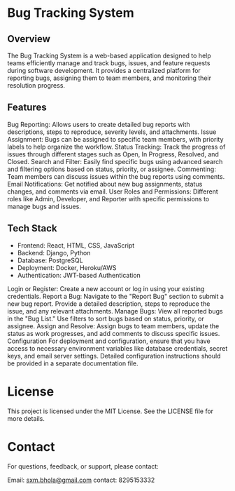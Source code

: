 # Bug Tracking System
## Overview
The Bug Tracking System is a web-based application designed to help teams efficiently manage and track bugs, issues, and feature requests during software development. It provides a centralized platform for reporting bugs, assigning them to team members, and monitoring their resolution progress.

## Features
Bug Reporting: Allows users to create detailed bug reports with descriptions, steps to reproduce, severity levels, and attachments.
Issue Assignment: Bugs can be assigned to specific team members, with priority labels to help organize the workflow.
Status Tracking: Track the progress of issues through different stages such as Open, In Progress, Resolved, and Closed.
Search and Filter: Easily find specific bugs using advanced search and filtering options based on status, priority, or assignee.
Commenting: Team members can discuss issues within the bug reports using comments.
Email Notifications: Get notified about new bug assignments, status changes, and comments via email.
User Roles and Permissions: Different roles like Admin, Developer, and Reporter with specific permissions to manage bugs and issues.

## Tech Stack
- Frontend: React, HTML, CSS, JavaScript
- Backend: Django, Python
- Database: PostgreSQL
- Deployment: Docker, Heroku/AWS
- Authentication: JWT-based Authentication
  

Login or Register: Create a new account or log in using your existing credentials.
Report a Bug: Navigate to the "Report Bug" section to submit a new bug report. Provide a detailed description, steps to reproduce the issue, and any relevant attachments.
Manage Bugs: View all reported bugs in the "Bug List." Use filters to sort bugs based on status, priority, or assignee.
Assign and Resolve: Assign bugs to team members, update the status as work progresses, and add comments to discuss specific issues.
Configuration
For deployment and configuration, ensure that you have access to necessary environment variables like database credentials, secret keys, and email server settings. Detailed configuration instructions should be provided in a separate documentation file.

# License
This project is licensed under the MIT License. See the LICENSE file for more details.

# Contact
For questions, feedback, or support, please contact:

Email: sxm.bhola@gmail.com
contact: 8295153332

